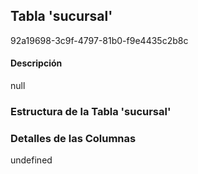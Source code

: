 
## Tabla 'sucursal'
92a19698-3c9f-4797-81b0-f9e4435c2b8c
#### Descripción

null

### Estructura de la Tabla 'sucursal'




### Detalles de las Columnas
undefined

